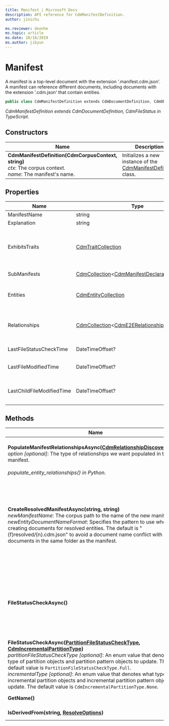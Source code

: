 ```yaml
---
title: Manifest | Microsoft Docs
description: API reference for CdmManifestDefinition.
author: jinichu

ms.reviewer: deonhe 
ms.topic: article
ms.date: 10/18/2019
ms.author: jibyun
---
```


# Manifest

A manifest is a top-level document with the extension '.manifest.cdm.json'. A manifest can reference different documents, including documents with the extension '.cdm.json' that contain entities.

```csharp
public class CdmManifestDefinition extends CdmDocumentDefinition, CdmObjectDefinition, CdmFileStatus
```
*CdmManifestDefinition extends CdmDocumentDefinition, CdmFileStatus in TypeScript.*

## Constructors

|Name|Description|
|---|---|
|**CdmManifestDefinition(CdmCorpusContext, string)**<br/>*ctx*: The corpus context.<br/>*name*: The manifest's name.<br/>|Initializes a new instance of the [CdmManifestDefinition](manifest.md) class.|

## Properties

|Name|Type|Description|
|---|---|---|
|ManifestName|string|The manifest's name.|
|Explanation|string|The manifest's explanation.|
|ExhibitsTraits|[CdmTraitCollection](traitcollection.md)|The collection of trait references that provide detailed meanings, semantics, usage parameters, or other application specific metadata.|
|SubManifests|[CdmCollection](collection.md)\<[CdmManifestDeclarationDefinition](manifestdeclaration.md)>|The collection of sub-manifests.|
|Entities|[CdmEntityCollection](entitycollection.md)|The entities declared in the manifest (can only be [LocalEntityDeclaration](localentitydeclaration.md) or [ReferencedEntityDeclaration](referencedentitydeclaration.md)).|
|Relationships|[CdmCollection](collection.md)\<[CdmE2ERelationship](e2erelationship.md)>|The collection of references that exist where either the outgoing entity or the incoming entity is defined in this folder.|
|LastFileStatusCheckTime|DateTimeOffset?|The last time the modified time was checked for this file.|
|LastFileModifiedTime|DateTimeOffset?|The last time this file was modified according to the object model.|
|LastChildFileModifiedTime|DateTimeOffset?|The greatest last time reported by any of the children objects about their file status check times.|

## Methods
|Name|Description|Return Type|SDK|
|---|---|---|---|
|**PopulateManifestRelationshipsAsync([CdmRelationshipDiscoveryStyle](relationshipdiscoverystyle.md))**<br/>*option [optional]*: The type of relationships we want populated in the manifest.<br/><br/>*populate_entity_relationships() in Python.*|Populates the relationships that the entities in the current manifest are involved in. This function is used to pre-calculate relationships that lead to optimizations during the resolution process.|Task|1.0|
|**CreateResolvedManifestAsync(string, string)**<br />*newManifestName*: The corpus path to the name of the new manifest. <br/>*newEntityDocumentNameFormat*:  Specifies the pattern to use when creating documents for resolved entities. The default is "\{f}resolved/\{n}.cdm.json" to avoid a document name conflict with documents in the same folder as the manifest.<br/>|Creates a resolved copy of the manifest. Every instance of the string \{n} from the argument is replaced with the entity name from the source manifest. Every instance of the string \{f} is replaced with the folder path from the source manifest to the source entity (if there's one that's possible as a relative location, else nothing). A manifest with all the entities resolved is returned.|Task\<[CdmManifestDefinition](manifest.md)>|1.0|
|**FileStatusCheckAsync()**|Updates the object and its children, if any, with the current time. Note that if there were any changes done on the manifest object prior to this call, and the file has been updated and the last modification timestamps don't match, the manifest will then be reloaded from file causing all prior changes to be lost.|Task|1.0|
|**FileStatusCheckAsync([PartitionFileStatusCheckType](partitionfilestatuscheckType.md), [CdmIncrementalPartitionType](cdmincrementalpartitiontype.md))**<br/>*partitionFileStatusCheckType [optional]*: An enum value that denotes the type of partition objects and partition pattern objects to update. The default value is `PartitionFileStatusCheckType.Full`. <br/>*incrementalType [optional]*: An enum value that denotes what type of incremental partition objects and incremental partition pattern objects to update. The default value is `CdmIncrementalPartitionType.None`.|Task|1.6|
|**GetName()**|See [CdmObjectDefinition.GetName()](cdmobjectdefinition.md#methods).|string|1.0|
|**IsDerivedFrom(string, [ResolveOptions](../utilities/resolveoptions.md))**|See [CdmObject.IsDerivedFrom(...)](cdmobject.md#methods).|bool|1.0|
